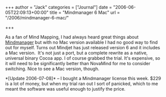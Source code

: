 +++
author = "Jack"
categories = ["Journal"]
date = "2006-06-05T22:09:13+00:00"
title = "Mindmanager 6 Mac"
url = "/2006/mindmanager-6-mac/"

+++

As a fan of Mind Mapping, I had always heard great things about [Mindmanager](<http://www.mindjet.com/us/>) but with no Mac version available I had no good way to find out for myself. Turns out Mindjet has just released version 6 and it includes a Mac version.&nbsp; It's not just a port, but a complete rewrite as a native, universal binary Cocoa app. I of course grabbed the trial. It's expensive, so it will need to be significantly better than NovaMind for me to consider switching. Nice to see a Mac version, though. 

\*[Update 2006-07-08]\* &#8211; I bought a Mindmanager license this week. $229 is a lot of money, but when my trial ran out I sort of panicked, which to me meant the software was useful enough to justify the price.